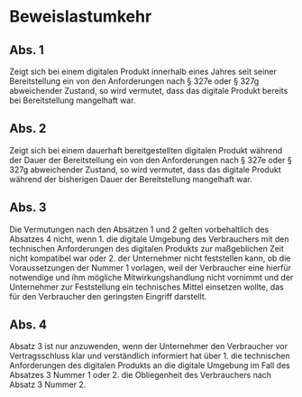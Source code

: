 # Beweislastumkehr



## Abs. 1

 Zeigt sich bei einem digitalen Produkt innerhalb eines Jahres seit seiner Bereitstellung ein von den Anforderungen nach § 327e oder § 327g abweichender Zustand, so wird vermutet, dass das digitale Produkt bereits bei Bereitstellung mangelhaft war.

## Abs. 2

 Zeigt sich bei einem dauerhaft bereitgestellten digitalen Produkt während der Dauer der Bereitstellung ein von den Anforderungen nach § 327e oder § 327g abweichender Zustand, so wird vermutet, dass das digitale Produkt während der bisherigen Dauer der Bereitstellung mangelhaft war.

## Abs. 3

 Die Vermutungen nach den Absätzen 1 und 2 gelten vorbehaltlich des Absatzes 4 nicht, wenn  1.
 die digitale Umgebung des Verbrauchers mit den technischen Anforderungen des digitalen Produkts zur maßgeblichen Zeit nicht kompatibel war oder
 2.
 der Unternehmer nicht feststellen kann, ob die Voraussetzungen der Nummer 1 vorlagen, weil der Verbraucher eine hierfür notwendige und ihm mögliche Mitwirkungshandlung nicht vornimmt und der Unternehmer zur Feststellung ein technisches Mittel einsetzen wollte, das für den Verbraucher den geringsten Eingriff darstellt.


## Abs. 4

 Absatz 3 ist nur anzuwenden, wenn der Unternehmer den Verbraucher vor Vertragsschluss klar und verständlich informiert hat über  1.
 die technischen Anforderungen des digitalen Produkts an die digitale Umgebung im Fall des Absatzes 3 Nummer 1 oder
 2.
 die Obliegenheit des Verbrauchers nach Absatz 3 Nummer 2.
 

